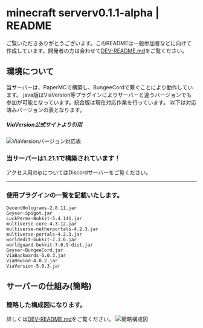 # minecraft serverv0.1.1-alpha | README

ご覧いただきありがとうございます。このREADMEは一般参加者などに向けて作成しています。開発者の方は合わせて[DEV-README.md](https://github.com/akikukeo/minecraft-server/blob/main/Doc/DEV-README.md)をご覧ください。


## 環境について
当サーバーは、PaperMCで構築し、BungeeCordで繋ぐことにより動作しています。
java版はViaVersion等プラグインによりサーバーと違うバージョンでも参加が可能となっています。統合版は現在対応作業を行っています。
以下は対応済みバージョンの表となります。  

##### ViaVersion公式サイトより引用
![ViaVersionバージョン対応表](https://github.com/user-attachments/assets/f5b2a55f-a59f-49b3-8048-c80d1a0d1090)

### 当サーバーは1.21.1で構築されています！
アクセス用のipについてはDiscordサーバーをご覧ください。

---

### 使用プラグインの一覧を記載いたします。

```
DecentHolograms-2.8.11.jar
Geyser-Spigot.jar
LuckPerms-Bukkit-5.4.141.jar
multiverse-core-4.3.12.jar
multiverse-netherportals-4.2.3.jar
multiverse-portals-4.2.3.jar
worldedit-bukkit-7.3.6.jar
worldguard-bukkit-7.0.9-dist.jar
Geyser-BungeeCord.jar
ViaBackwards-5.0.3.jar
ViaRewind-4.0.2.jar
ViaVersion-5.0.3.jar
```

## サーバーの仕組み(簡略)
### 簡略した構成図になります。
詳しくは[DEV-README.md](https://github.com/akikukeo/minecraft-server/blob/main/Doc/DEV-README.md)をご覧ください。
![簡略構成図](https://github.com/user-attachments/assets/560aac12-9510-4038-8f71-d980e1319666)
